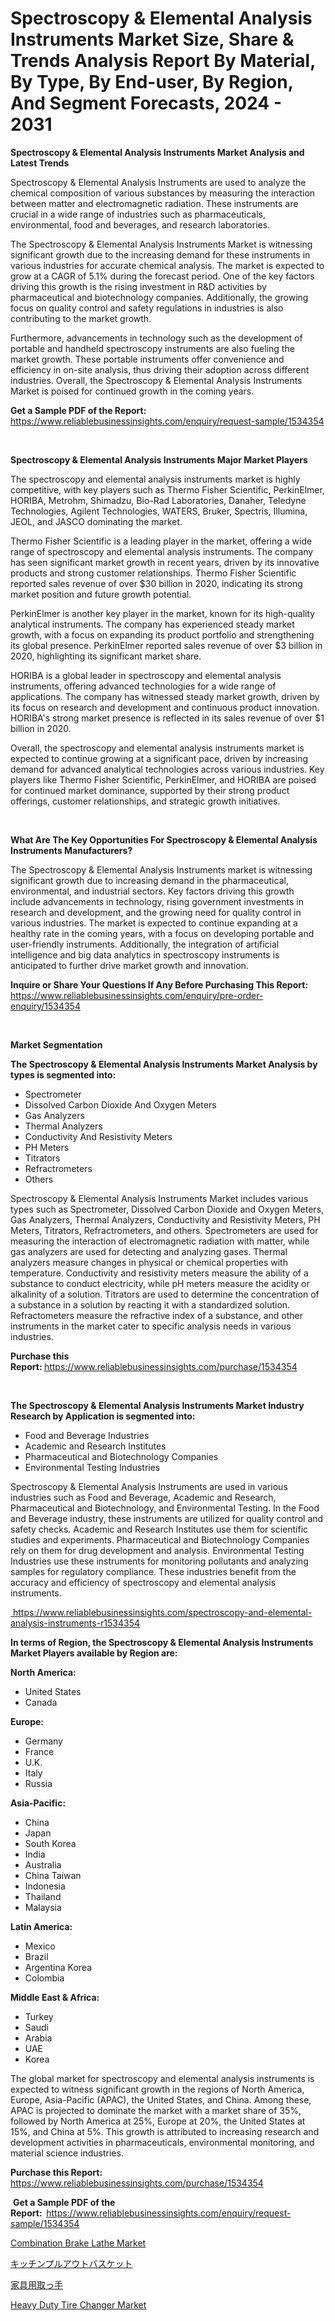 <p><h1>Spectroscopy & Elemental Analysis Instruments Market Size, Share & Trends Analysis Report By Material, By Type, By End-user, By Region, And Segment Forecasts, 2024 - 2031</h1></p><p><strong>Spectroscopy & Elemental Analysis Instruments Market Analysis and Latest Trends</strong></p>
<p><p>Spectroscopy & Elemental Analysis Instruments are used to analyze the chemical composition of various substances by measuring the interaction between matter and electromagnetic radiation. These instruments are crucial in a wide range of industries such as pharmaceuticals, environmental, food and beverages, and research laboratories.</p><p>The Spectroscopy & Elemental Analysis Instruments Market is witnessing significant growth due to the increasing demand for these instruments in various industries for accurate chemical analysis. The market is expected to grow at a CAGR of 5.1% during the forecast period. One of the key factors driving this growth is the rising investment in R&D activities by pharmaceutical and biotechnology companies. Additionally, the growing focus on quality control and safety regulations in industries is also contributing to the market growth.</p><p>Furthermore, advancements in technology such as the development of portable and handheld spectroscopy instruments are also fueling the market growth. These portable instruments offer convenience and efficiency in on-site analysis, thus driving their adoption across different industries. Overall, the Spectroscopy & Elemental Analysis Instruments Market is poised for continued growth in the coming years.</p></p>
<p><strong>Get a Sample PDF of the Report:&nbsp;</strong> <a href="https://www.reliablebusinessinsights.com/enquiry/request-sample/1534354">https://www.reliablebusinessinsights.com/enquiry/request-sample/1534354</a></p>
<p>&nbsp;</p>
<p><strong>Spectroscopy & Elemental Analysis Instruments Major Market Players</strong></p>
<p><p>The spectroscopy and elemental analysis instruments market is highly competitive, with key players such as Thermo Fisher Scientific, PerkinElmer, HORIBA, Metrohm, Shimadzu, Bio-Rad Laboratories, Danaher, Teledyne Technologies, Agilent Technologies, WATERS, Bruker, Spectris, Illumina, JEOL, and JASCO dominating the market.</p><p>Thermo Fisher Scientific is a leading player in the market, offering a wide range of spectroscopy and elemental analysis instruments. The company has seen significant market growth in recent years, driven by its innovative products and strong customer relationships. Thermo Fisher Scientific reported sales revenue of over $30 billion in 2020, indicating its strong market position and future growth potential.</p><p>PerkinElmer is another key player in the market, known for its high-quality analytical instruments. The company has experienced steady market growth, with a focus on expanding its product portfolio and strengthening its global presence. PerkinElmer reported sales revenue of over $3 billion in 2020, highlighting its significant market share.</p><p>HORIBA is a global leader in spectroscopy and elemental analysis instruments, offering advanced technologies for a wide range of applications. The company has witnessed steady market growth, driven by its focus on research and development and continuous product innovation. HORIBA's strong market presence is reflected in its sales revenue of over $1 billion in 2020.</p><p>Overall, the spectroscopy and elemental analysis instruments market is expected to continue growing at a significant pace, driven by increasing demand for advanced analytical technologies across various industries. Key players like Thermo Fisher Scientific, PerkinElmer, and HORIBA are poised for continued market dominance, supported by their strong product offerings, customer relationships, and strategic growth initiatives.</p></p>
<p>&nbsp;</p>
<p><strong>What Are The Key Opportunities For Spectroscopy & Elemental Analysis Instruments Manufacturers?</strong></p>
<p><p>The Spectroscopy & Elemental Analysis Instruments market is witnessing significant growth due to increasing demand in the pharmaceutical, environmental, and industrial sectors. Key factors driving this growth include advancements in technology, rising government investments in research and development, and the growing need for quality control in various industries. The market is expected to continue expanding at a healthy rate in the coming years, with a focus on developing portable and user-friendly instruments. Additionally, the integration of artificial intelligence and big data analytics in spectroscopy instruments is anticipated to further drive market growth and innovation.</p></p>
<p><strong>Inquire or Share Your Questions If Any Before Purchasing This Report:</strong> <a href="https://www.reliablebusinessinsights.com/enquiry/pre-order-enquiry/1534354">https://www.reliablebusinessinsights.com/enquiry/pre-order-enquiry/1534354</a></p>
<p>&nbsp;</p>
<p><strong>Market Segmentation</strong></p>
<p><strong>The Spectroscopy & Elemental Analysis Instruments Market Analysis by types is segmented into:</strong></p>
<p><ul><li>Spectrometer</li><li>Dissolved Carbon Dioxide And Oxygen Meters</li><li>Gas Analyzers</li><li>Thermal Analyzers</li><li>Conductivity And Resistivity Meters</li><li>PH Meters</li><li>Titrators</li><li>Refractrometers</li><li>Others</li></ul></p>
<p><p>Spectroscopy & Elemental Analysis Instruments Market includes various types such as Spectrometer, Dissolved Carbon Dioxide and Oxygen Meters, Gas Analyzers, Thermal Analyzers, Conductivity and Resistivity Meters, PH Meters, Titrators, Refractrometers, and others. Spectrometers are used for measuring the interaction of electromagnetic radiation with matter, while gas analyzers are used for detecting and analyzing gases. Thermal analyzers measure changes in physical or chemical properties with temperature. Conductivity and resistivity meters measure the ability of a substance to conduct electricity, while pH meters measure the acidity or alkalinity of a solution. Titrators are used to determine the concentration of a substance in a solution by reacting it with a standardized solution. Refractometers measure the refractive index of a substance, and other instruments in the market cater to specific analysis needs in various industries.</p></p>
<p><strong>Purchase this Report:&nbsp;</strong><a href="https://www.reliablebusinessinsights.com/purchase/1534354">https://www.reliablebusinessinsights.com/purchase/1534354</a></p>
<p>&nbsp;</p>
<p><strong>The Spectroscopy & Elemental Analysis Instruments Market Industry Research by Application is segmented into:</strong></p>
<p><ul><li>Food and Beverage Industries</li><li>Academic and Research Institutes</li><li>Pharmaceutical and Biotechnology Companies</li><li>Environmental Testing Industries</li></ul></p>
<p><p>Spectroscopy & Elemental Analysis Instruments are used in various industries such as Food and Beverage, Academic and Research, Pharmaceutical and Biotechnology, and Environmental Testing. In the Food and Beverage industry, these instruments are utilized for quality control and safety checks. Academic and Research Institutes use them for scientific studies and experiments. Pharmaceutical and Biotechnology Companies rely on them for drug development and analysis. Environmental Testing Industries use these instruments for monitoring pollutants and analyzing samples for regulatory compliance. These industries benefit from the accuracy and efficiency of spectroscopy and elemental analysis instruments.</p></p>
<p><a href="https://www.reliablebusinessinsights.com/spectroscopy-and-elemental-analysis-instruments-r1534354">&nbsp;https://www.reliablebusinessinsights.com/spectroscopy-and-elemental-analysis-instruments-r1534354</a></p>
<p><strong>In terms of Region, the Spectroscopy & Elemental Analysis Instruments Market Players available by Region are:</strong></p>
<p>
    <p> <strong> North America: </strong>
        <ul>
            <li>United States</li>
            <li>Canada</li>
        </ul>
        </p> 
    <p> <strong> Europe: </strong>
        <ul>
            <li>Germany</li>
            <li>France</li>
            <li>U.K.</li>
            <li>Italy</li>
            <li>Russia</li>
        </ul>
        </p> 
    <p> <strong> Asia-Pacific: </strong>
        <ul>
            <li>China</li>
            <li>Japan</li>
            <li>South Korea</li>
            <li>India</li>
            <li>Australia</li>
            <li>China Taiwan</li>
            <li>Indonesia</li>
            <li>Thailand</li>
            <li>Malaysia</li>
        </ul>
        </p> 
    <p> <strong> Latin America: </strong>
        <ul>
            <li>Mexico</li>
            <li>Brazil</li>
            <li>Argentina Korea</li>
            <li>Colombia</li>
        </ul>
        </p> 
    <p> <strong> Middle East & Africa: </strong>
        <ul>
            <li>Turkey</li>
            <li>Saudi</li>
            <li>Arabia</li>
            <li>UAE</li>
            <li>Korea</li>
        </ul>
    </p>
    </p>
<p><p>The global market for spectroscopy and elemental analysis instruments is expected to witness significant growth in the regions of North America, Europe, Asia-Pacific (APAC), the United States, and China. Among these, APAC is projected to dominate the market with a market share of 35%, followed by North America at 25%, Europe at 20%, the United States at 15%, and China at 5%. This growth is attributed to increasing research and development activities in pharmaceuticals, environmental monitoring, and material science industries.</p></p>
<p><strong>Purchase this Report: </strong><a href="https://www.reliablebusinessinsights.com/purchase/1534354">https://www.reliablebusinessinsights.com/purchase/1534354</a></p>
<p>&nbsp;<strong>Get a Sample PDF of the Report:&nbsp;&nbsp;</strong><a href="https://www.reliablebusinessinsights.com/enquiry/request-sample/1534354">https://www.reliablebusinessinsights.com/enquiry/request-sample/1534354</a></p>
<p><strong></strong></p>
<p><p><a href="https://github.com/isharif044/Market-Research-Report-List-1/blob/main/combination-brake-lathe-market.md">Combination Brake Lathe Market</a></p><p><a href="https://github.com/DeonBoer2023/Market-Research-Report-List-1/blob/main/7266580162399.md">キッチンプルアウトバスケット</a></p><p><a href="https://github.com/dawson566/Market-Research-Report-List-2/blob/main/6819766162398.md">家具用取っ手</a></p><p><a href="https://github.com/fauzi1101fauzi/Market-Research-Report-List-1/blob/main/heavy-duty-tire-changer-market.md">Heavy Duty Tire Changer Market</a></p></p>